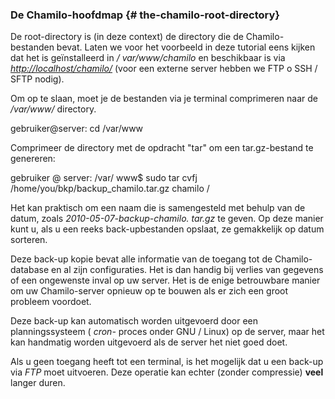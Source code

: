 ### De Chamilo-hoofdmap {# the-chamilo-root-directory}

De root-directory is (in deze context) de directory die de Chamilo-bestanden bevat. Laten we voor het voorbeeld in deze tutorial eens kijken dat het is geïnstalleerd in */ var/www/chamilo* en beschikbaar is via [*http://localhost/chamilo/*](http://localhost/chamilo/) (voor een externe server hebben we FTP o SSH / SFTP nodig).

Om op te slaan, moet je de bestanden via je terminal comprimeren naar de */var/www/* directory.

gebruiker@server: cd /var/www

Comprimeer de directory met de opdracht "tar" om een tar.gz-bestand te genereren:

gebruiker @ server: /var/ www$ sudo tar cvfj /home/you/bkp/backup_chamilo.tar.gz chamilo /

Het kan praktisch om een naam die is samengesteld met behulp van de datum, zoals _2010-05-07-backup-chamilo._ *tar.gz* te geven. Op deze manier kunt u, als u een reeks back-upbestanden opslaat, ze gemakkelijk op datum sorteren.

Deze back-up kopie bevat alle informatie van de toegang tot de Chamilo-database en al zijn configuraties. Het is dan handig bij verlies van gegevens of een ongewenste inval op uw server. Het is de enige betrouwbare manier om uw Chamilo-server opnieuw op te bouwen als er zich een groot probleem voordoet.

Deze back-up kan automatisch worden uitgevoerd door een planningssysteem ( *cron-* proces onder GNU / Linux) op de server, maar het kan handmatig worden uitgevoerd als de server het niet goed doet.

Als u geen toegang heeft tot een terminal, is het mogelijk dat u een back-up via *FTP* moet uitvoeren. Deze operatie kan echter (zonder compressie) **veel** langer duren.
